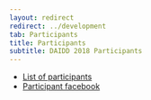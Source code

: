 ```yaml
---
layout: redirect
redirect: ../development
tab: Participants
title: Participants
subtitle: DAIDD 2018 Participants
---
```


- [List of participants](./participantList)
- [Participant facebook](./participantFacebook)
